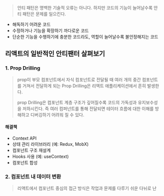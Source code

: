 > 안티 패턴은 명백한 기술적 오류는 아니다. 하지만 코드의 기능이 늘어날수록 안티 패턴은 문제를 일으킨다.

- 해독하기 어려운 코드
- 수정하거나 기능을 확장하기 까다로운 코드
- 단순한 기능을 수행하기에 충분한 코드라도, 역할이 늘어날수록 불안정해지는 코드

## 리액트의 일반적인 안티팬터 살펴보기

### 1. Prop Drilling

> prop이 부모 컴포넌트에서 자식 컴포넌트로 전달될 때 여러 개의 중간 컴포넌트를 거쳐서 전달하게 되는 Prop Drilling은 리액트 애플리케이션에서 흔히 발생한다.
> 
> prop Drilling은 컴포넌트 계층 구조가 깊어질수록 코드의 가독성과 유지보수성을 저하시킨다.
> 즉 여러 컴퍼넌트를 통해 전달되면 테이터 흐름에 대한 이해를 방해하고 디버깅하기 어려워 질 수 있다.
#### 해결책
-  Context API
-  상태 관리 라이브러리 (예: Redux, MobX)
-  컴포넌트 구조 재설계
-  Hooks 사용 (예: useContext)
-  컴포넌트 합성

### 2. 컴포넌트 내 데이터 변환

> 리액트에서 컴포넌트 중심의 접근 방식은 작업과 문제를 다루기 쉬운 다뉘로 난

